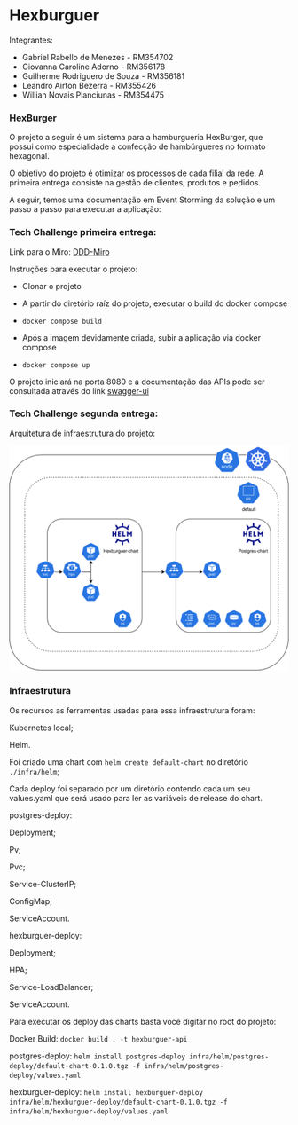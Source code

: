 # Hexburguer

Integrantes:

- Gabriel Rabello de Menezes - RM354702
- Giovanna Caroline Adorno - RM356178
- Guilherme Rodriguero de Souza - RM356181
- Leandro Airton Bezerra - RM355426
- Willian Novais Planciunas - RM354475

### HexBurger

O projeto a seguir é um sistema para a hamburgueria HexBurger, que possui como especialidade a confecção de hambúrgueres no formato hexagonal.

O objetivo do projeto é otimizar os processos de cada filial da rede. A primeira entrega consiste na gestão de clientes, produtos e pedidos.

A seguir, temos uma documentação em Event Storming da solução e um passo a passo para executar a aplicação:

### Tech Challenge primeira entrega:

Link para o Miro: [DDD-Miro](https://miro.com/app/board/uXjVKYystBE=/)

Instruções para executar o projeto:

- Clonar o projeto
- A partir do diretório raíz do projeto, executar o build do docker compose

- `docker compose build`

- Após a imagem devidamente criada, subir a aplicação via docker compose

- `docker compose up`

O projeto iniciará na porta 8080 e a documentação das APIs pode ser consultada através do link [swagger-ui](http://localhost:8080/swagger-ui/index.html.)

### Tech Challenge segunda entrega:

Arquitetura de infraestrutura do projeto:

![arquitetura-infra-hexburguer.drawio-2.svg](./public/arquitetura-infra-hexburguer.drawio-2.svg)

### Infraestrutura

Os recursos as ferramentas usadas para essa infraestrutura foram:

Kubernetes local;

Helm.

Foi criado uma chart com `helm create default-chart` no diretório `./infra/helm`;

Cada deploy foi separado por um diretório contendo cada um seu values.yaml que será usado para ler as variáveis de release do chart.

postgres-deploy:

Deployment;

Pv;

Pvc;

Service-ClusterIP;

ConfigMap;

ServiceAccount.

hexburguer-deploy:

Deployment;

HPA;

Service-LoadBalancer;

ServiceAccount.

Para executar os deploy das charts basta você digitar no root do projeto:

Docker Build: `docker build . -t hexburguer-api`

postgres-deploy: `helm install postgres-deploy infra/helm/postgres-deploy/default-chart-0.1.0.tgz -f infra/helm/postgres-deploy/values.yaml`

hexburguer-deploy: `helm install hexburguer-deploy infra/helm/hexburguer-deploy/default-chart-0.1.0.tgz -f infra/helm/hexburguer-deploy/values.yaml`
